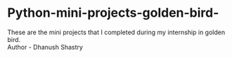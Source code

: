 # Python-mini-projects-golden-bird-
These are the mini projects that I completed during my internship in golden bird.<br>
Author - Dhanush Shastry
